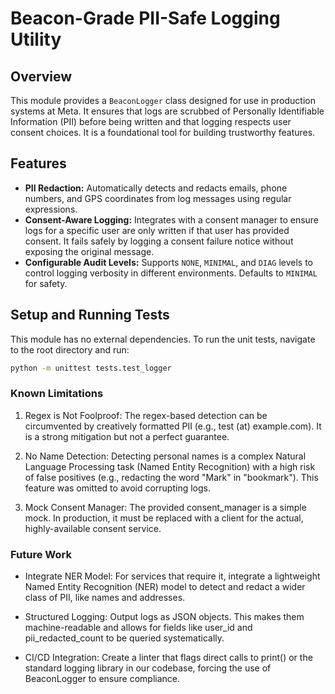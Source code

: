 # Beacon-Grade PII-Safe Logging Utility

## Overview
This module provides a `BeaconLogger` class designed for use in production systems at Meta. It ensures that logs are scrubbed of Personally Identifiable Information (PII) before being written and that logging respects user consent choices. It is a foundational tool for building trustworthy features.

## Features
- **PII Redaction:** Automatically detects and redacts emails, phone numbers, and GPS coordinates from log messages using regular expressions.
- **Consent-Aware Logging:** Integrates with a consent manager to ensure logs for a specific user are only written if that user has provided consent. It fails safely by logging a consent failure notice without exposing the original message.
- **Configurable Audit Levels:** Supports `NONE`, `MINIMAL`, and `DIAG` levels to control logging verbosity in different environments. Defaults to `MINIMAL` for safety.

## Setup and Running Tests
This module has no external dependencies.
To run the unit tests, navigate to the root directory and run:
```bash
python -m unittest tests.test_logger
```

### Known Limitations
1. Regex is Not Foolproof: The regex-based detection can be circumvented by creatively formatted PII (e.g., test (at) example.com). It is a strong mitigation but not a perfect guarantee.

2. No Name Detection: Detecting personal names is a complex Natural Language Processing task (Named Entity Recognition) with a high risk of false positives (e.g., redacting the word "Mark" in "bookmark"). This feature was omitted to avoid corrupting logs.

3. Mock Consent Manager: The provided consent_manager is a simple mock. In production, it must be replaced with a client for the actual, highly-available consent service.

### Future Work
- Integrate NER Model: For services that require it, integrate a lightweight Named Entity Recognition (NER) model to detect and redact a wider class of PII, like names and addresses.

- Structured Logging: Output logs as JSON objects. This makes them machine-readable and allows for fields like user_id and pii_redacted_count to be queried systematically.

- CI/CD Integration: Create a linter that flags direct calls to print() or the standard logging library in our codebase, forcing the use of BeaconLogger to ensure compliance.

